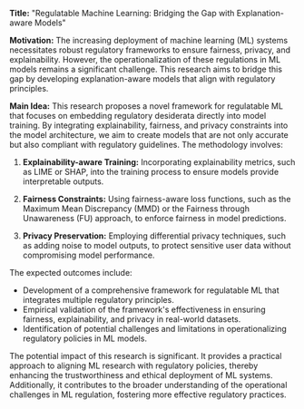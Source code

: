 **Title:** "Regulatable Machine Learning: Bridging the Gap with Explanation-aware Models"

**Motivation:** The increasing deployment of machine learning (ML) systems necessitates robust regulatory frameworks to ensure fairness, privacy, and explainability. However, the operationalization of these regulations in ML models remains a significant challenge. This research aims to bridge this gap by developing explanation-aware models that align with regulatory principles.

**Main Idea:** This research proposes a novel framework for regulatable ML that focuses on embedding regulatory desiderata directly into model training. By integrating explainability, fairness, and privacy constraints into the model architecture, we aim to create models that are not only accurate but also compliant with regulatory guidelines. The methodology involves:

1. **Explainability-aware Training:** Incorporating explainability metrics, such as LIME or SHAP, into the training process to ensure models provide interpretable outputs.

2. **Fairness Constraints:** Using fairness-aware loss functions, such as the Maximum Mean Discrepancy (MMD) or the Fairness through Unawareness (FU) approach, to enforce fairness in model predictions.

3. **Privacy Preservation:** Employing differential privacy techniques, such as adding noise to model outputs, to protect sensitive user data without compromising model performance.

The expected outcomes include:

- Development of a comprehensive framework for regulatable ML that integrates multiple regulatory principles.
- Empirical validation of the framework's effectiveness in ensuring fairness, explainability, and privacy in real-world datasets.
- Identification of potential challenges and limitations in operationalizing regulatory policies in ML models.

The potential impact of this research is significant. It provides a practical approach to aligning ML research with regulatory policies, thereby enhancing the trustworthiness and ethical deployment of ML systems. Additionally, it contributes to the broader understanding of the operational challenges in ML regulation, fostering more effective regulatory practices.